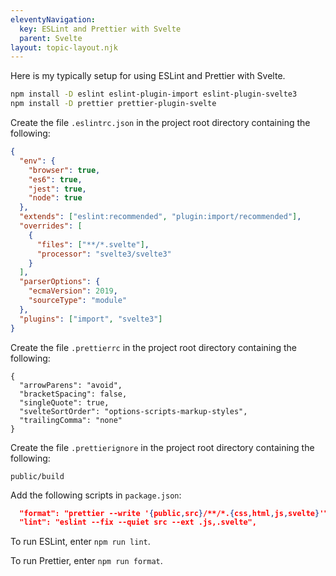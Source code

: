 ```yaml
---
eleventyNavigation:
  key: ESLint and Prettier with Svelte
  parent: Svelte
layout: topic-layout.njk
---
```


Here is my typically setup for using ESLint and Prettier with Svelte.

```bash
npm install -D eslint eslint-plugin-import eslint-plugin-svelte3
npm install -D prettier prettier-plugin-svelte
```

Create the file `.eslintrc.json` in the project root directory
containing the following:

```json
{
  "env": {
    "browser": true,
    "es6": true,
    "jest": true,
    "node": true
  },
  "extends": ["eslint:recommended", "plugin:import/recommended"],
  "overrides": [
    {
      "files": ["**/*.svelte"],
      "processor": "svelte3/svelte3"
    }
  ],
  "parserOptions": {
    "ecmaVersion": 2019,
    "sourceType": "module"
  },
  "plugins": ["import", "svelte3"]
}
```

Create the file `.prettierrc` in the project root directory
containing the following:

```text
{
  "arrowParens": "avoid",
  "bracketSpacing": false,
  "singleQuote": true,
  "svelteSortOrder": "options-scripts-markup-styles",
  "trailingComma": "none"
}
```

Create the file `.prettierignore` in the project root directory
containing the following:

```text
public/build
```

Add the following scripts in `package.json`:

```json
  "format": "prettier --write '{public,src}/**/*.{css,html,js,svelte}'",
  "lint": "eslint --fix --quiet src --ext .js,.svelte",
```

To run ESLint, enter `npm run lint`.

To run Prettier, enter `npm run format`.
